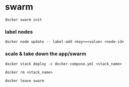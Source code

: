 # swarm
```
docker swarm init
```
### label nodes
```
docker node update -- label-add <key>=<value> <node-id>
```
### scale & take down the app/swarm
```
docker stack deploy -c docker-compose.yml <stack_name>

docker rm <stack_name>

docker leave swarm
```

